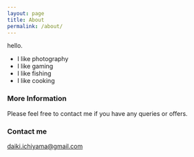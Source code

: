 ```yaml
---
layout: page
title: About
permalink: /about/
---
```



<div style="text-align: justify" markdown="1">
hello.

- I like photography
- I like gaming
- I like fishing
- I like cooking
  
</div>



### More Information

Please feel free to contact me if you have any queries or offers.

### Contact me
[daiki.ichiyama@gmail.com](mailto:daiki.ichiyama@gmail.com)
